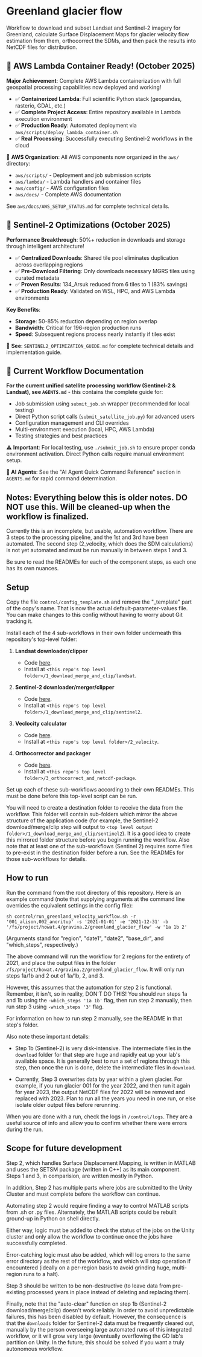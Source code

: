 # Greenland glacier flow

Workflow to download and subset Landsat and Sentinel-2 imagery for Greenland, calculate Surface
Displacement Maps for glacier velocity flow estimation from them, orthocorrect the SDMs, and then
pack the results into NetCDF files for distribution.

## 🎉 AWS Lambda Container Ready! (October 2025)

**Major Achievement**: Complete AWS Lambda containerization with full geospatial processing capabilities now deployed and working! 

- ✅ **Containerized Lambda**: Full scientific Python stack (geopandas, rasterio, GDAL, etc.)
- ✅ **Complete Project Access**: Entire repository available in Lambda execution environment
- ✅ **Production Ready**: Automated deployment via `aws/scripts/deploy_lambda_container.sh`
- ✅ **Real Processing**: Successfully executing Sentinel-2 workflows in the cloud

📁 **AWS Organization**: All AWS components now organized in the `aws/` directory:
- `aws/scripts/` - Deployment and job submission scripts
- `aws/lambda/` - Lambda handlers and container files
- `aws/config/` - AWS configuration files
- `aws/docs/` - Complete AWS documentation

See `aws/docs/AWS_SETUP_STATUS.md` for complete technical details.

## 🚀 Sentinel-2 Optimizations (October 2025)

**Performance Breakthrough**: 50%+ reduction in downloads and storage through intelligent architecture!

- ✅ **Centralized Downloads**: Shared tile pool eliminates duplication across overlapping regions
- ✅ **Pre-Download Filtering**: Only downloads necessary MGRS tiles using curated metadata
- ✅ **Proven Results**: 134_Arsuk reduced from 6 tiles to 1 (83% savings)
- ✅ **Production Ready**: Validated on WSL, HPC, and AWS Lambda environments

**Key Benefits**:
- **Storage**: 50-85% reduction depending on region overlap
- **Bandwidth**: Critical for 196-region production runs
- **Speed**: Subsequent regions process nearly instantly if tiles exist

📁 **See**: `SENTINEL2_OPTIMIZATION_GUIDE.md` for complete technical details and implementation guide.

## 📖 Current Workflow Documentation

**For the current unified satellite processing workflow (Sentinel-2 & Landsat), see `AGENTS.md`** - this contains the complete guide for:
- Job submission using `submit_job.sh` wrapper (recommended for local testing)
- Direct Python script calls (`submit_satellite_job.py`) for advanced users
- Configuration management and CLI overrides  
- Multi-environment execution (local, HPC, AWS Lambda)
- Testing strategies and best practices

⚠️ **Important**: For local testing, use `./submit_job.sh` to ensure proper conda environment activation. Direct Python calls require manual environment setup.

**🤖 AI Agents**: See the "AI Agent Quick Command Reference" section in `AGENTS.md` for rapid command determination.


## Notes: Everything below this is older notes. DO NOT use this. Will be cleaned-up when the workflow is finalized.  

Currently this is an incomplete, but usable, automation workflow. There are 3 steps to the processing
pipeline, and the 1st and 3rd have been automated. The second step (2_velocity, which does the SDM
calculations) is not yet automated and must be run manually in between steps 1 and 3.

Be sure to read the READMEs for each of the component steps, as each one has its own nuances.


## Setup

Copy the file `control/config_template.sh` and remove the "_template" part of the copy's name. That is now the actual default-parameter-values file. You can make changes to this config without having to worry about Git tracking it.

Install each of the 4 sub-workflows in their own folder underneath this repository's top-level folder:

1. **Landsat downloader/clipper**
    - Code [here](https://code.osu.edu/BPCRC/outreach/glacier-dynamics/greenland-glacier-flow-download-clip-landsat).
    - Install at `<this repo's top level folder>/1_download_merge_and_clip/landsat`.

2. **Sentinel-2 downloader/merger/clipper**
    - Code [here](https://code.osu.edu/BPCRC/outreach/glacier-dynamics/greenland-glacier-flow-download-merge-clip-sentinel-2).
    - Install at `<this repo's top level folder>/1_download_merge_and_clip/sentinel2`.

3. **Veclocity calculator**
    - Code [here](https://code.osu.edu/BPCRC/outreach/glacier-dynamics/greenland-glacier-flow-velocity).
    - Install at `<this repo's top level folder>/2_velocity`.

4. **Orthocorrector and packager**
    - Code [here](https://code.osu.edu/BPCRC/outreach/glacier-dynamics/greenland-glacier-flow-orthocorrect-netcdf-package).
    - Install at `<this repo's top level folder>/3_orthocorrect_and_netcdf-package`.

Set up each of these sub-workflows according to their own READMEs. This must be done before this top-level script can be run.

You will need to create a destination folder to receive the data from the workflow. This folder will contain sub-folders which mirror the above structure of the application code (for example, the Sentinel-2 download/merge/clip step will output to `<top level output folder>/1_download_merge_and_clip/sentinel2`). It is a good idea to create this mirrored folder structure before you begin running the workflow. Also note that at least one of the sub-workflows (Sentinel 2) requires some files to pre-exist in the destination folder before a run. See the READMEs for those sub-workflows for details.


## How to run

Run the command from the root directory of this repository. Here is an example command (note that supplying arguments at the command line overrides the equivalent settings in the config file):

`sh control/run_greenland_velocity_workflow.sh -r '001_alison,002_anoritup' -s '2021-01-01' -e '2021-12-31' -b '/fs/project/howat.4/gravina.2/greenland_glacier_flow' -w '1a 1b 2'`

(Arguments stand for "region", "date1", "date2", "base_dir", and "which_steps", respectively.)

The above command will run the workflow for 2 regions for the entirety of 2021, and place the output files in the folder `/fs/project/howat.4/gravina.2/greenland_glacier_flow`. It will only run steps 1a/1b and 2 out of 1a/1b, 2, and 3. 

However, this assumes that the automation for step 2 is functional. Remember, it isn't, so in reality, DON'T DO THIS! You should run steps 1a and 1b using the `-which_steps '1a 1b'` flag, then run step 2 manually, then run step 3 using `-which_steps '3'` flag.

For information on how to run step 2 manually, see the README in that step's folder.

Also note these important details:

- Step 1b (Sentinel-2) is very disk-intensive. The intermediate files in the `download` folder for that step are huge and rapidly eat up your lab's available space. It is generally best to run a set of regions through this step, then once the run is done, delete the intermediate files in `download`.

- Currently, Step 3 overwrites data by year within a given glacier. For example, if you run glacier 001 for the year 2022, and then run it again for year 2023, the output NetCDF files for 2022 will be removed and replaced with 2023. Plan to run all the years you need in one run, or else isolate older output files before rerunning.

When you are done with a run, check the logs in `/control/logs`. They are a useful source of info and allow you to confirm whether there were errors during the run.


## Scope for future development

Step 2, which handles Surface Displacement Mapping, is written in MATLAB and uses the SETSM
package (written in C++) as its main component. Steps 1 and 3, in comparision, are written mostly
in Python.

In addition, Step 2 has multiple parts where jobs are submitted to the Unity Cluster and must
complete before the workflow can continue.

Automating step 2 would require finding a way to control MATLAB scripts from .sh or .py files.
Alternately, the MATLAB scripts could be rebuilt ground-up in Python on shell directly.

Either way, logic must be added to check the status of the jobs on the Unity cluster and only
allow the workflow to continue once the jobs have successfully completed.

Error-catching logic must also be added, which will log errors to the same error directory as
the rest of the workflow, and which will stop operation if encountered (ideally on a per-region
basis to avoid grinding huge, multi-region runs to a halt).

Step 3 should be written to be non-destructive (to leave data from pre-existing processed years in place instead of deleting and replacing them).

Finally, note that the "auto-clear" function on step 1b (Sentinel-2 download/merge/clip) doesn't work reliably. In order to avoid unpredictable failures, this has been disabled by default. However, the consequence is that the `downloads` folder for Sentinel-2 data must be frequently cleared out, manually by the person overseeing large automated runs of this integrated workflow, or it will grow very large (eventually overflowing the GD lab's partition on Unity. In the future, this should be solved if you want a truly autonomous workflow.